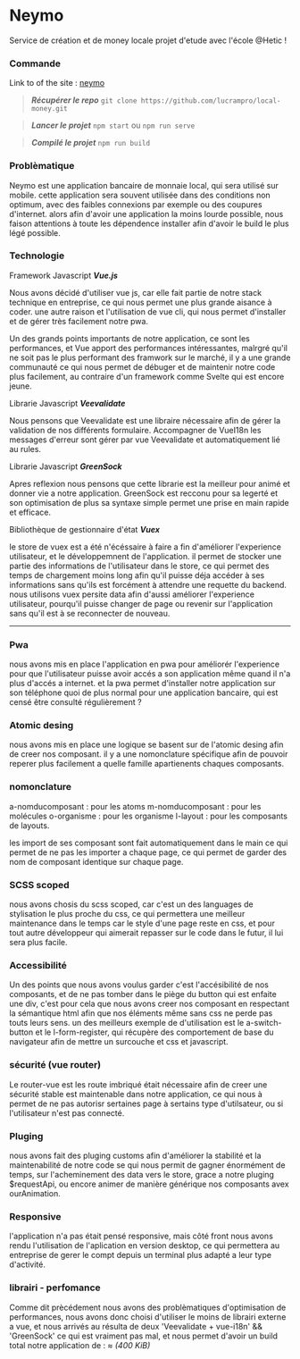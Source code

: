
# Neymo

Service de création et de money locale projet d'etude avec l'école @Hetic !
 
### Commande

Link to of the site : [neymo](https://neymo.benjaminadida.fr/)

>  ***Récupérer le repo***  `git clone https://github.com/lucrampro/local-money.git`

>  ***Lancer le projet***  `npm start` ou `npm run serve`

>  ***Compilé le projet***  `npm run build`

### Problèmatique

Neymo est une application bancaire de monnaie local, qui sera utilisé sur mobile.
cette application sera souvent utilisée dans des conditions non optimum, avec des faibles connexions par exemple ou des coupures d'internet.
alors afin d'avoir une application la moins lourde possible, nous faison attentions à toute les dépendence installer afin d'avoir le build le plus légé possible.

### Technologie

Framework Javascript ***Vue.js***

Nous avons décidé d'utiliser vue js, car elle fait partie de notre stack technique en entreprise, 
ce qui nous permet une plus grande aisance à coder.
une autre raison et l'utilisation de vue cli, qui nous permet d'installer et de gérer très facilement notre pwa.

Un des grands points importants de notre application, ce sont les performances, et Vue apport des performances intéressantes, malrgré qu'il ne soit pas le plus performant des framwork sur le marché, il y a une grande communauté ce qui nous permet de débuger et de maintenir notre code plus facilement, au contraire d'un framework comme Svelte qui est encore jeune.

Librarie Javascript ***Veevalidate***

Nous pensons que Veevalidate est une libraire nécessaire afin de gérer la validation de nos différents formulaire.
Accompagner de VueI18n les messages d'erreur sont gérer par vue Veevalidate et automatiquement lié au rules.

Librarie Javascript ***GreenSock***

Apres reflexion nous pensons que cette librarie est la meilleur pour animé et donner vie a notre application.
GreenSock est recconu pour sa legerté et son optimisation de plus sa syntaxe simple permet une prise en main rapide et efficace.

Bibliothèque de gestionnaire d'état ***Vuex***

le store de vuex est a été n'écéssaire à faire a fin d'améliorer l'experience utilisateur, et le développemnent de l'application.
il permet de stocker une partie des informations de l'utilisateur dans le store, ce qui permet des temps de chargement moins long afin qu'il puisse déja accéder à ses informations sans qu'ils est forcément à attendre une requette du backend. 
nous utilisons vuex persite data afin d'aussi améliorer l'experience utilisateur, pourqu'il puisse changer de page ou revenir sur l'application sans  qu'il est à se reconnecter de nouveau.
_______

### Pwa

nous avons mis en place l'application en pwa pour améliorér l'experience pour que l'utilisateur puisse avoir accés a son application même quand il n'a plus d'accés a internet.
et la pwa permet d'installer notre application sur son téléphone quoi de plus normal pour une application bancaire, qui est censé être consulté régulièrement ?

###  Atomic desing

nous avons mis en place une logique se basent sur de l'atomic desing afin de creer nos composant.
il y a une nomonclature spécifique afin de pouvoir reperer plus facilement a quelle famille apartienents chaques composants.

### nomonclature

a-nomducomposant : pour les atoms
m-nomducomposant : pour les molécules
o-organisme : pour les organisme
l-layout : pour les composants de layouts.

les import de ses composant sont fait automatiquement dans le main ce qui permet de ne pas les importer a chaque page, 
ce qui permet de garder des nom de composant identique sur chaque page.


### SCSS scoped

nous avons chosis du scss scoped, car c'est un des languages de stylisation le plus proche du css,
ce qui permettera une meilleur maintenance dans le temps car le style d'une page reste en css,
et pour tout autre développeur qui aimerait repasser sur le code dans le futur, il lui sera plus facile.

### Accessibilité

Un des points que nous avons voulus garder c'est l'accésibilité de nos composants, et de ne pas tomber dans le piège du button qui est enfaite une div, 
c'est pour cela que nous avons creer nos composant en respectant la sémantique html afin que nos éléments même sans css ne perde pas touts leurs sens.
un des meilleurs exemple de d'utilisation est le a-switch-button et le l-form-register, qui récupère des comportement de base du navigateur afin de mettre un surcouche et css et javascript.


###  sécurité (vue router)

Le router-vue est les route imbriqué était nécessaire afin de creer une sécurité stable est maintenable dans notre application, ce qui nous à permet de ne pas autorisr sertaines page à sertains type d'utilsateur, ou si l'utilisateur n'est pas connecté.


###  Pluging

nous avons fait des pluging customs afin d'améliorer la stabilité et la maintenabilité de notre code se qui nous permit de gagner énormément de temps, sur l'acheminement des data vers le store, grace a notre pluging $requestApi, ou encore animer de manière générique nos composants avex ourAnimation.


###   Responsive

l'application n'a pas était pensé responsive, mais côté front nous avons rendu l'utilisation de l'aplication en version desktop, ce qui permettera au entreprise de gerer le compt depuis un terminal plus adapté a leur type d'activité.

###   librairi - perfomance

Comme dit prècédement nous avons des problèmatiques d'optimisation de performances, nous avons donc choisi d'utiliser le moins de librairi externe a vue,
et nous arrivés au résulta de deux 'Veevalidate + vue-i18n' && 'GreenSock' ce qui est vraiment pas mal, et nous permet d'avoir un build total notre application de : ≈ *(400 KiB)*